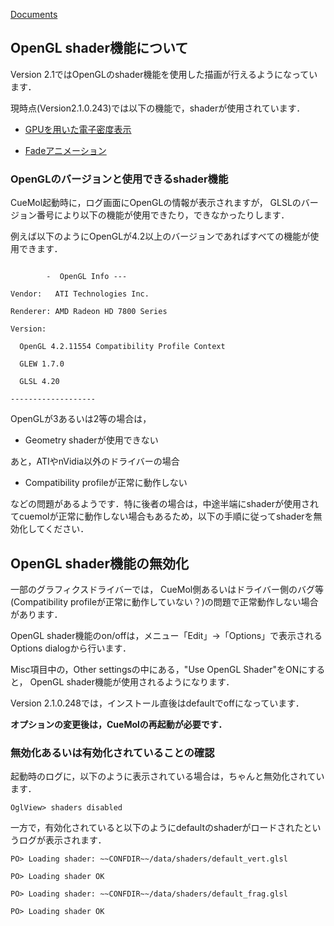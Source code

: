 [Documents](../Documents)
## OpenGL shader機能について
Version 2.1ではOpenGLのshader機能を使用した描画が行えるようになっています．

現時点(Version2.1.0.243)では以下の機能で，shaderが使用されています．

-  [GPUを用いた電子密度表示](../cuemol2/GPUDensityMap)

-  [Fadeアニメーション](../cuemol2/Anim_ShowHide)


### OpenGLのバージョンと使用できるshader機能

CueMol起動時に，ログ画面にOpenGLの情報が表示されますが，
GLSLのバージョン番号により以下の機能が使用できたり，できなかったりします．

例えば以下のようにOpenGLが4.2以上のバージョンであればすべての機能が使用できます．
```

        -  OpenGL Info ---
```
```
Vendor:   ATI Technologies Inc.
```
```
Renderer: AMD Radeon HD 7800 Series
```
```
Version:
```
```
  OpenGL 4.2.11554 Compatibility Profile Context
```
```
  GLEW 1.7.0
```
```
  GLSL 4.20
```
```
-------------------
```

OpenGLが3あるいは2等の場合は，

-  Geometry shaderが使用できない

あと，ATIやnVidia以外のドライバーの場合

-  Compatibility profileが正常に動作しない

などの問題があるようです．特に後者の場合は，中途半端にshaderが使用されてcuemolが正常に動作しない場合もあるため，以下の手順に従ってshaderを無効化してください．

## OpenGL shader機能の無効化

一部のグラフィクスドライバーでは，
CueMol側あるいはドライバー側のバグ等(Compatibility profileが正常に動作していない？)の問題で正常動作しない場合があります．

OpenGL shader機能のon/offは，メニュー「Edit」→「Options」で表示されるOptions dialogから行います．

Misc項目中の，Other settingsの中にある，"Use OpenGL Shader"をONにすると，
OpenGL shader機能が使用されるようになります．

Version 2.1.0.248では，インストール直後はdefaultでoffになっています．

**オプションの変更後は，CueMolの再起動が必要です．**

### 無効化あるいは有効化されていることの確認
起動時のログに，以下のように表示されている場合は，ちゃんと無効化されています．
```
OglView> shaders disabled
```

一方で，有効化されていると以下のようにdefaultのshaderがロードされたというログが表示されます．
```
PO> Loading shader: ~~CONFDIR~~/data/shaders/default_vert.glsl
```
```
PO> Loading shader OK
```
```
PO> Loading shader: ~~CONFDIR~~/data/shaders/default_frag.glsl
```
```
PO> Loading shader OK
```
